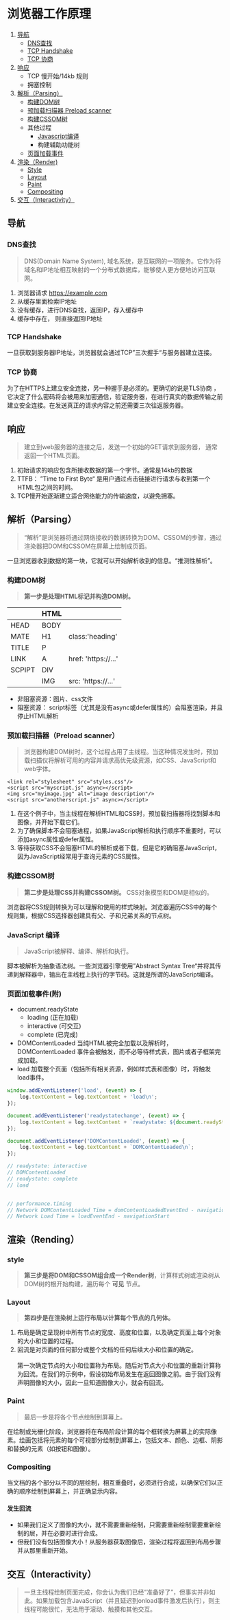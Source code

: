 # 浏览器工作原理
1. [导航](https://github.com/pangbooo/note/blob/master/Brower/浏览器的工作原理.md#导航)
    * [DNS查找](https://github.com/pangbooo/note/blob/master/Brower/浏览器的工作原理.md#dns查找)
    * [TCP Handshake](https://github.com/pangbooo/note/blob/master/Brower/浏览器的工作原理.md#tcp-handshake)
    * [TCP 协商](https://github.com/pangbooo/note/blob/master/Brower/浏览器的工作原理.md#tcp-协商)
2. [响应](https://github.com/pangbooo/note/blob/master/Brower/浏览器的工作原理.md#响应)
    * TCP 慢开始/14kb 规则
    * 拥塞控制
3. [解析（Parsing）](https://github.com/pangbooo/note/blob/master/Brower/浏览器的工作原理.md#解析parsing)
    * [构建DOM树](https://github.com/pangbooo/note/blob/master/Brower/浏览器的工作原理.md#构建dom树)
    * [预加载扫描器 Preload scanner](https://github.com/pangbooo/note/blob/master/Brower/浏览器的工作原理.md#预加载扫描器preload-scanner)
    * [构建CSSOM树](https://github.com/pangbooo/note/blob/master/Brower/浏览器的工作原理.md#构建cssom树)
    * 其他过程
        * [Javascript编译](https://github.com/pangbooo/note/blob/master/Brower/浏览器的工作原理.md#javascript-编译)
        * 构建辅助功能树
    * [页面加载事件](https://github.com/pangbooo/note/blob/master/Brower/浏览器的工作原理.md#页面加载事件)
4. [渲染（Render)](https://github.com/pangbooo/note/blob/master/Brower/浏览器的工作原理.md#渲染rending)
    * [Style](https://github.com/pangbooo/note/blob/master/Brower/浏览器的工作原理.md#style)
    * [Layout](https://github.com/pangbooo/note/blob/master/Brower/浏览器的工作原理.md#layout)
    * [Paint](https://github.com/pangbooo/note/blob/master/Brower/浏览器的工作原理.md#paint)
    * [Compositing](https://github.com/pangbooo/note/blob/master/Brower/浏览器的工作原理.md#compositing)
5. [交互（Interactivity）](https://github.com/pangbooo/note/blob/master/Brower/浏览器的工作原理.md#交互interactivity)

## 导航
### DNS查找
> DNS(Domain Name System), 域名系统，是互联网的一项服务。它作为将域名和IP地址相互映射的一个分布式数据库，能够使人更方便地访问互联网。
1. 浏览器请求 https://example.com
2. 从缓存里面检索IP地址
3. 没有缓存，进行DNS查找，返回IP，存入缓存中
4. 缓存中存在， 则直接返回IP地址

### TCP Handshake
一旦获取到服务器IP地址，浏览器就会通过TCP”三次握手“与服务器建立连接。

### TCP 协商
为了在HTTPS上建立安全连接，另一种握手是必须的。更确切的说是TLS协商 ，它决定了什么密码将会被用来加密通信，验证服务器，在进行真实的数据传输之前建立安全连接。在发送真正的请求内容之前还需要三次往返服务器。

## 响应
> 建立到web服务器的连接之后，发送一个初始的GET请求到服务器， 通常返回一个HTML页面。 
1. 初始请求的响应包含所接收数据的第一个字节。通常是14kb的数据
2. TTFB： ”Time to First Byte“ 是用户通过点击链接进行请求与收到第一个HTML包之间的时间。
3. TCP慢开始逐渐建立适合网络能力的传输速度，以避免拥塞。

## 解析（Parsing）
> “解析”是浏览器将通过网络接收的数据转换为DOM、CSSOM的步骤，通过渲染器把DOM和CSSOM在屏幕上绘制成页面。

一旦浏览器收到数据的第一块，它就可以开始解析收到的信息。“推测性解析”。

### 构建DOM树
> __第一步是处理HTML标记并构造DOM树。__

|        | HTML  |                      |
|  ----  | ----  |  --------------------|
|  HEAD  | BODY  |                      |
|  MATE  | H1    | class:'heading'      |
|  TITLE | P     |                      |
|  LINK  | A     | href: 'https://...'  |  
|  SCPIPT| DIV   |                      |
|        | IMG   | src: 'https://...'   |

* 非阻塞资源：图片、css文件
* 阻塞资源： script标签（尤其是没有async或defer属性的）会阻塞渲染，并且停止HTML解析

### 预加载扫描器（Preload scanner）
> 浏览器构建DOM树时，这个过程占用了主线程。当这种情况发生时，预加载扫描仪将解析可用的内容并请求高优先级资源，如CSS、JavaScript和web字体。
```
<link rel="stylesheet" src="styles.css"/>
<script src="myscript.js" async></script>
<img src="myimage.jpg" alt="image description"/>
<script src="anotherscript.js" async></script>
```
1. 在这个例子中，当主线程在解析HTML和CSS时，预加载扫描器将找到脚本和图像，并开始下载它们。
2. 为了确保脚本不会阻塞进程，如果JavaScript解析和执行顺序不重要时，可以添加async属性或defer属性。
3. 等待获取CSS不会阻塞HTML的解析或者下载，但是它的确阻塞JavaScript，因为JavaScript经常用于查询元素的CSS属性。

### 构建CSSOM树
>  __第二步是处理CSS并构建CSSOM树。__ CSS对象模型和DOM是相似的。

浏览器将CSS规则转换为可以理解和使用的样式映射。浏览器遍历CSS中的每个规则集，根据CSS选择器创建具有父、子和兄弟关系的节点树。

### JavaScript 编译
> JavaScript被解释、编译、解析和执行。

脚本被解析为抽象语法树。一些浏览器引擎使用”Abstract Syntax Tree“并将其传递到解释器中，输出在主线程上执行的字节码。这就是所谓的JavaScript编译。

### 页面加载事件(附)
* document.readyState
    * loading (正在加载)
    * interactive (可交互)
    * complete (已完成)
* DOMContentLoaded
当纯HTML被完全加载以及解析时，DOMContentLoaded 事件会被触发，而不必等待样式表，图片或者子框架完成加载。
* load
加载整个页面（包括所有相关资源，例如样式表和图像）时，将触发load事件。 

```javascript
window.addEventListener('load', (event) => {
    log.textContent = log.textContent + 'load\n';
});

document.addEventListener('readystatechange', (event) => {
    log.textContent = log.textContent + `readystate: ${document.readyState}\n`;
});

document.addEventListener('DOMContentLoaded', (event) => {
    log.textContent = log.textContent + `DOMContentLoaded\n`;
});

// readystate: interactive
// DOMContentLoaded
// readystate: complete
// load


// performance.timing
// Network DOMContentLoaded Time = domContentLoadedEventEnd - navigationStart
// Network Load Time = loadEventEnd - navigationStart
```

## 渲染（Rending）
### style
> __第三步是将DOM和CSSOM组合成一个Render树__，计算样式树或渲染树从DOM树的根开始构建，遍历每个 __可见__ 节点。

### Layout
> __第四步是在渲染树上运行布局以计算每个节点的几何体。__ 

1. 布局是确定呈现树中所有节点的宽度、高度和位置，以及确定页面上每个对象的大小和位置的过程。
2. 回流是对页面的任何部分或整个文档的任何后续大小和位置的确定。
</br></br>
第一次确定节点的大小和位置称为布局。随后对节点大小和位置的重新计算称为回流。在我们的示例中，假设初始布局发生在返回图像之前。由于我们没有声明图像的大小，因此一旦知道图像大小，就会有回流。

### Paint
> 最后一步是将各个节点绘制到屏幕上。

在绘制或光栅化阶段，浏览器将在布局阶段计算的每个框转换为屏幕上的实际像素。绘画包括将元素的每个可视部分绘制到屏幕上，包括文本、颜色、边框、阴影和替换的元素（如按钮和图像）。

### Compositing
当文档的各个部分以不同的层绘制，相互重叠时，必须进行合成，以确保它们以正确的顺序绘制到屏幕上，并正确显示内容。

#### 发生回流
* 如果我们定义了图像的大小，就不需要重新绘制，只需要重新绘制需要重新绘制的层，并在必要时进行合成。
* 但我们没有包括图像大小！从服务器获取图像后，渲染过程将返回到布局步骤并从那里重新开始。

## 交互（Interactivity）
> 一旦主线程绘制页面完成，你会认为我们已经“准备好了”，但事实并非如此。如果加载包含JavaScript（并且延迟到onload事件激发后执行），则主线程可能很忙，无法用于滚动、触摸和其他交互。